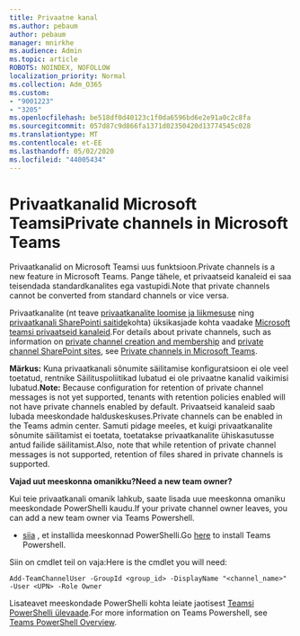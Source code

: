 ```yaml
---
title: Privaatne kanal
ms.author: pebaum
author: pebaum
manager: mnirkhe
ms.audience: Admin
ms.topic: article
ROBOTS: NOINDEX, NOFOLLOW
localization_priority: Normal
ms.collection: Adm_O365
ms.custom:
- "9001223"
- "3205"
ms.openlocfilehash: be518df0d40123c1f0da6596bd6e2e91a0c2c8fa
ms.sourcegitcommit: 057d87c9d866fa1371d02350420d13774545c028
ms.translationtype: MT
ms.contentlocale: et-EE
ms.lasthandoff: 05/02/2020
ms.locfileid: "44005434"
---
```

# <a name="private-channels-in-microsoft-teams"></a><span data-ttu-id="cfbe8-102">Privaatkanalid Microsoft Teamsi</span><span class="sxs-lookup"><span data-stu-id="cfbe8-102">Private channels in Microsoft Teams</span></span>

<span data-ttu-id="cfbe8-103">Privaatkanalid on Microsoft Teamsi uus funktsioon.</span><span class="sxs-lookup"><span data-stu-id="cfbe8-103">Private channels is a new feature in Microsoft Teams.</span></span> <span data-ttu-id="cfbe8-104">Pange tähele, et privaatseid kanaleid ei saa teisendada standardkanalites ega vastupidi.</span><span class="sxs-lookup"><span data-stu-id="cfbe8-104">Note that private channels cannot be converted from standard channels or vice versa.</span></span>

<span data-ttu-id="cfbe8-105">Privaatkanalite (nt teave [privaatkanalite loomise ja liikmesuse](https://docs.microsoft.com/MicrosoftTeams/private-channels#private-channel-creation-and-membership) ning [privaatkanali SharePointi saitide](https://docs.microsoft.com/MicrosoftTeams/private-channels#private-channel-sharepoint-sites)kohta) üksikasjade kohta vaadake [Microsoft teamsi privaatseid kanaleid](https://docs.microsoft.com/MicrosoftTeams/private-channels).</span><span class="sxs-lookup"><span data-stu-id="cfbe8-105">For details about private channels, such as information on [private channel creation and membership](https://docs.microsoft.com/MicrosoftTeams/private-channels#private-channel-creation-and-membership) and [private channel SharePoint sites](https://docs.microsoft.com/MicrosoftTeams/private-channels#private-channel-sharepoint-sites), see [Private channels in Microsoft Teams](https://docs.microsoft.com/MicrosoftTeams/private-channels).</span></span> 

<span data-ttu-id="cfbe8-106">**Märkus:** Kuna privaatkanali sõnumite säilitamise konfiguratsioon ei ole veel toetatud, rentnike Säilituspoliitikad lubatud ei ole privaatne kanalid vaikimisi lubatud.</span><span class="sxs-lookup"><span data-stu-id="cfbe8-106">**Note:** Because configuration for retention of private channel messages is not yet supported, tenants with retention policies enabled will not have private channels enabled by default.</span></span> <span data-ttu-id="cfbe8-107">Privaatseid kanaleid saab lubada meeskondade halduskeskuses.</span><span class="sxs-lookup"><span data-stu-id="cfbe8-107">Private channels can be enabled in the Teams admin center.</span></span> <span data-ttu-id="cfbe8-108">Samuti pidage meeles, et kuigi privaatkanalite sõnumite säilitamist ei toetata, toetatakse privaatkanalite ühiskasutusse antud failide säilitamist.</span><span class="sxs-lookup"><span data-stu-id="cfbe8-108">Also, note that while retention of private channel messages is not supported, retention of files shared in private channels is supported.</span></span>

<span data-ttu-id="cfbe8-109">**Vajad uut meeskonna omanikku?**</span><span class="sxs-lookup"><span data-stu-id="cfbe8-109">**Need a new team owner?**</span></span>

<span data-ttu-id="cfbe8-110">Kui teie privaatkanali omanik lahkub, saate lisada uue meeskonna omaniku meeskondade PowerShelli kaudu.</span><span class="sxs-lookup"><span data-stu-id="cfbe8-110">If your private channel owner leaves, you can add a new team owner via Teams Powershell.</span></span>


- <span data-ttu-id="cfbe8-111">[siia](https://www.powershellgallery.com/packages/MicrosoftTeams/1.0.6) , et installida meeskonnad PowerShelli.</span><span class="sxs-lookup"><span data-stu-id="cfbe8-111">Go [here](https://www.powershellgallery.com/packages/MicrosoftTeams/1.0.6) to install Teams Powershell.</span></span>

<span data-ttu-id="cfbe8-112">Siin on cmdlet teil on vaja:</span><span class="sxs-lookup"><span data-stu-id="cfbe8-112">Here is the cmdlet you will need:</span></span>

`
    Add-TeamChannelUser -GroupId <group_id> -DisplayName "<channel_name>" -User <UPN> -Role Owner
`

<span data-ttu-id="cfbe8-113">Lisateavet meeskondade PowerShelli kohta leiate jaotisest [Teamsi PowerShelli ülevaade](https://docs.microsoft.com/microsoftteams/teams-powershell-overview).</span><span class="sxs-lookup"><span data-stu-id="cfbe8-113">For more information on Teams Powershell, see [Teams PowerShell Overview](https://docs.microsoft.com/microsoftteams/teams-powershell-overview).</span></span>
